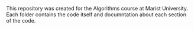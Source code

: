 This repository was created for the Algorithms course at Marist University. Each folder contains the code itself and documntation about each section of the code.
